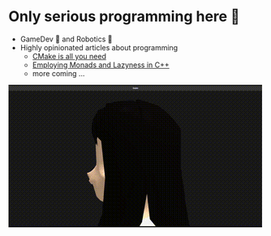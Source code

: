 # Only serious programming here 🥷

- GameDev 👾 and Robotics 🤖
- Highly opinionated articles about programming
  - [CMake is all you need](https://medium.com/@us4tiyny4n/cmake-is-all-you-need-f67e8c391591)
  - [Employing Monads and Lazyness in C++](https://medium.com/@us4tiyny4n/employing-monads-and-lazyness-in-c-d5aefe2a57a9)
  - more coming ...

![Osaker](Osaker.gif)
